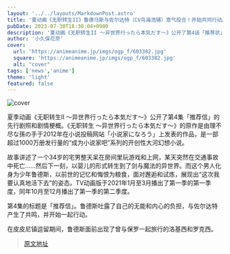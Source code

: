 ```yaml
---
layout: '../../layouts/MarkdownPost.astro'
title: '夏动画《无职转生II》鲁德乌斯与佐尔达特（CV鸟海浩辅）意气投合！开始共同行动…第4话先行剧照'
pubDate: 2023-07-30T18:30:04+0900
description: '夏动画《无职转生II ～异世界行ったら本気だす～》公开了第4话「推荐状」的先行剧照和剧情概要。'
author: '小久保花奈'
cover:
  url: 'https://animeanime.jp/imgs/ogp_f/603382.jpg'
  square: 'https://animeanime.jp/imgs/ogp_f/603382.jpg'
  alt: "cover"
tags: ['news','anime']
theme: 'light'
featured: false
---
```


![cover](https://animeanime.jp/imgs/ogp_f/603382.jpg)

夏季动画《无职转生II ～异世界行ったら本気だす～》公开了第4集「推荐信」的先行剧照和剧情梗概。《无职转生 ～异世界行ったら本気だす～》的原作是由理不尽な孫の手于2012年在小说投稿网站「小说家になろう」上发表的作品，是一部超过1000万册发行量的“成为小说家吧”系列的开创性大河幻想小说。

故事讲述了一个34岁的宅男整天呆在房间里玩游戏和上网，某天突然在交通事故中死亡……然后下一刻，以婴儿的形式转生到了剑与魔法的异世界。而这个男人化身为少年鲁德斯，以前世的记忆和悔恨为粮食，面对邂逅和试炼，展现出“这次我要认真地活下去”的姿态。TV动画版于2021年1月至3月播出了第一季的第一季度，同年10月至12月播出了第一季的第二季度。

第4集的标题是「推荐信」。鲁德斯吐露了自己的无能和内心的负担，与佐尔达特产生了共鸣，并开始一起行动。

在皮皮尼镇逗留期间，鲁德斯面前出现了曾与保罗一起旅行的洛基西和罗克西。

>[原文地址](https://animeanime.jp/article/2023/07/30/78954.html)  